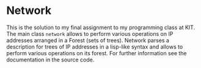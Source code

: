 # Network

This is the solution to my final assignment to my programming class at KIT. The main class `network` allows to perform various operations on IP addresses arranged in a Forest (sets of trees). Network parses a description for trees of IP addresses in a lisp-like syntax and allows to perform various operations on its forest. For further information see the documentation in the source code.
